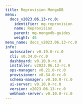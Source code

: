```yaml
---
title: Reprovision MongoDB
menu:
  docs_v2023.06.13-rc.0:
    identifier: mg-reprovision
    name: Reprovision
    parent: mg-mongodb-guides
    weight: 46
menu_name: docs_v2023.06.13-rc.0
info:
  autoscaler: v0.19.0-rc.0
  cli: v0.34.0-rc.0
  dashboard: v0.10.0-rc.0
  installer: v2023.06.13-rc.0
  ops-manager: v0.21.0-rc.0
  provisioner: v0.34.0-rc.0
  schema-manager: v0.10.0-rc.0
  ui-server: v0.10.0-rc.0
  version: v2023.06.13-rc.0
  webhook-server: v0.10.0-rc.0
---
```


